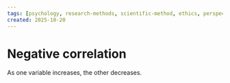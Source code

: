 ```yaml
---
tags: [psychology, research-methods, scientific-method, ethics, perspectives]
created: 2025-10-20
---
```

# Negative correlation

As one variable increases, the other decreases.
